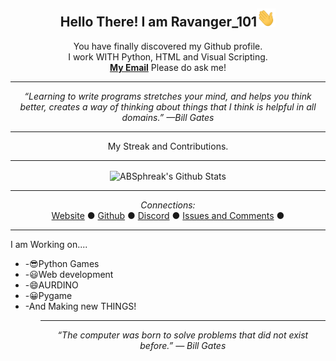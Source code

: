 <div align="center">
<h2> Hello There! I am Ravanger_101<img src="https://github.com/ABSphreak/ABSphreak/blob/master/gifs/Hi.gif" width="30px"></h2>
</div>

<div align="center">

You have finally discovered my Github profile. <br>
I work WITH Python, HTML and Visual Scripting.
 <br>
 <a href="mailto:panther2008aryan101@gmail.com"><b>My Email</b></a> Please do ask me!
 <HR>

<i>“Learning to write programs stretches your mind, and helps you think better, creates a way of thinking about things that I think is helpful in all domains.”
—Bill Gates</i>
<hr>
My Streak and Contributions.
<hr>
<img align="center" src="https://github-readme-stats.vercel.app/api?username=Ravanger101&include_all_commits=true&count_private=true&show_icons=true&line_height=20&title_color=7A7ADB&icon_color=2234AE&text_color=D3D3D3&bg_color=0,000000,130F40" alt="ABSphreak's Github Stats">
<hr>
<i>Connections:</i><br>
<a target="_blank" href="https://ravanger101.github.io/Dragon_Realms_Website/">Website</a> ●
<a target="_blank" href="https://github.com/Ravanger101">Github​</a> ●
<a target="_blank" href="https://discord.gg/s3HKTUJcpk">Discord​</a> ●
<a target="_blank" href="https://github.com/Ravanger101/Issues-comments/issues">Issues and Comments​</a> ●
<hr>
<div/>

<DIV align="left">
I am Working on....
<UL>
<LI>-😎Python Games
<LI>-😃Web development
<LI>-😄AURDINO
<LI>-😀Pygame
<LI>-And Making new THINGS!
<UL/>
<div/>

<hr>
<div align="center">
<i>“The computer was born to solve problems that did not exist before.”
— Bill Gates<i/>
<div/>